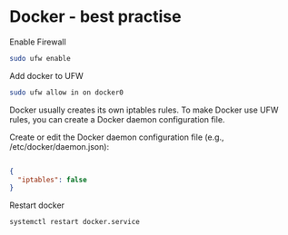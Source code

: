 # Docker - best practise

Enable Firewall

```bash
sudo ufw enable
```
Add docker to UFW

```bash
sudo ufw allow in on docker0
```

Docker usually creates its own iptables rules. To make Docker use UFW rules, you can create a Docker daemon configuration file.

Create or edit the Docker daemon configuration file (e.g., /etc/docker/daemon.json):

```json

{
  "iptables": false
}
```

Restart docker

```bash
systemctl restart docker.service
```

